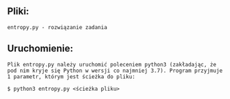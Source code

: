
## **Pliki:**
    entropy.py - rozwiązanie zadania

## **Uruchomienie:**
    Plik entropy.py należy uruchomić poleceniem python3 (zakładając, że pod nim kryje się Python w wersji co najmniej 3.7). Program przyjmuje 1 parametr, którym jest ścieżka do pliku:

    $ python3 entropy.py <ścieżka pliku>